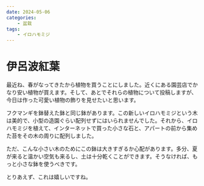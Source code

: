 ```yaml
---
date: 2024-05-06
categories:
    - 盆栽
tags:
    - イロハモミジ
---
```


# 伊呂波紅葉

最近ね、春がなってきたから植物を買うことにしました。近くにある園芸店でかなり安い植物が買えます。そして、あとでそれらの植物について投稿しますが、今日は作った可愛い植物の飾りを見せたいと思います。

フクマンギを鉢替えた鉢と同じ鉢があります。この新しいイロハモミジという木は美的で、小型の造園ぐらい配列せずにはいられませんでした。それから、イロハモミジを植えて、インターネットで買った小さな石と、アパートの前から集めた苔をその木の周りに配列しました。

ただ、こんな小さい木のためにこの鉢は大きすぎるか心配があります。多分、夏が来ると温かい空気も来るし、土は十分乾くことができます。そうなければ、もっと小さな鉢を使うべきです。

とりあえず、これは嬉しいですね。

<imgur src="https://i.imgur.com/Fm3tFnF.jpeg" alt="Young japanese maple with moss, rocks and a weed" title="Young japanese maple with moss, rocks and a weed"></imgur>
